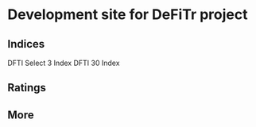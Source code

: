 # Development site for DeFiTr project
## Indices
DFTI Select 3 Index
DFTI 30 Index
## Ratings
## More

